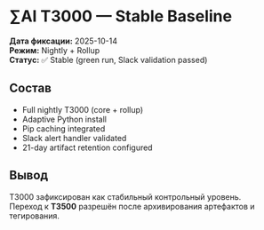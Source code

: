 # ∑AI T3000 — Stable Baseline

**Дата фиксации:** 2025-10-14  
**Режим:** Nightly + Rollup  
**Статус:** ✅ Stable (green run, Slack validation passed)

## Состав
- Full nightly T3000 (core + rollup)
- Adaptive Python install
- Pip caching integrated
- Slack alert handler validated
- 21-day artifact retention configured

## Вывод
T3000 зафиксирован как стабильный контрольный уровень.  
Переход к **T3500** разрешён после архивирования артефактов и тегирования.
